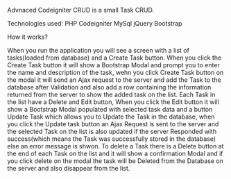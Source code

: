 Advnaced Codeigniter CRUD is a small Task CRUD.

Technologies used:
PHP
Codeigniter
MySql
jQuery
Bootstrap

How it works?

When you run the application you will see a screen with a list of tasks(loaded from database) and a Create Task button.
When you click the Create Task button it will show a Bootstrap Modal and prompt you to enter the name and description of the task, wehn you click Create Task button on the modal it will send an Ajax request to the server and add the Task to the database after Validation and also add a row containing the information returned from the server to show the added task on the list.
Each Task in the list have a Delete and Edit button, When you click the Edit button it will show a Bootstrap Modal populated with selected task data and a button Update Task which allows you to Update the Task in the database, when you click the Update task button an Ajax Request is sent to the server and the selected Task on the list is also updated if the server Responded with success(which means the Task was successfully stored in the database) else an error message is shwon. 
To delete a Task there is a Delete button at the end of each Task on the list and it will show a confirmation Modal and if you click delete on the modal the task will be Deleted from the Database on the server and also disappear from the list.
